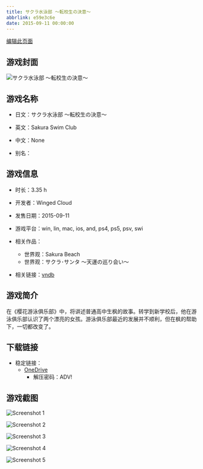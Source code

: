 ```yaml
---
title: サクラ水泳部 ～転校生の決意～
abbrlink: e59e3c6e
date: 2015-09-11 00:00:00
---
```

[编辑此页面](https://github.com/ACG-3/ADV3-source/blob/main/source/_posts/games/%E3%82%B5%E3%82%AF%E3%83%A9%E6%B0%B4%E6%B3%B3%E9%83%A8%20%EF%BD%9E%E8%BB%A2%E6%A0%A1%E7%94%9F%E3%81%AE%E6%B1%BA%E6%84%8F%EF%BD%9E.md)

## 游戏封面

![サクラ水泳部 ～転校生の決意～](https://pan.timero.xyz/d/onedrive/img_lib_001/%E3%82%B5%E3%82%AF%E3%83%A9%E6%B0%B4%E6%B3%B3%E9%83%A8%20%EF%BD%9E%E8%BB%A2%E6%A0%A1%E7%94%9F%E3%81%AE%E6%B1%BA%E6%84%8F%EF%BD%9E_cover.avif)


## 游戏名称

- 日文：サクラ水泳部 ～転校生の決意～
- 英文：Sakura Swim Club
- 中文：None

- 别名：


## 游戏信息

- 时长：3.35 h
- 开发者：Winged Cloud
- 发售日期：2015-09-11
- 游戏平台：win, lin, mac, ios, and, ps4, ps5, psv, swi
- 相关作品：
   - 世界观：Sakura Beach
   - 世界观：サクラ･サンタ ～天運の巡り会い～

- 相关链接：[vndb](https://vndb.org/v18261)


## 游戏简介

在《樱花游泳俱乐部》中，将讲述普通高中生枫的故事。转学到新学校后，他在游泳俱乐部认识了两个漂亮的女孩。游泳俱乐部最近的发展并不顺利，但在枫的帮助下，一切都改变了。


## 下载链接

- 稳定链接：
    - [OneDrive](https://pan.timero.xyz/onedrive/adv_lib_001/%E3%82%B5%E3%82%AF%E3%83%A9%E6%B0%B4%E6%B3%B3%E9%83%A8%20%EF%BD%9E%E8%BB%A2%E6%A0%A1%E7%94%9F%E3%81%AE%E6%B1%BA%E6%84%8F%EF%BD%9E)
        - 解压密码：ADV!



## 游戏截图


![Screenshot 1](https://pan.timero.xyz/d/onedrive/img_lib_001/%E3%82%B5%E3%82%AF%E3%83%A9%E6%B0%B4%E6%B3%B3%E9%83%A8%20%EF%BD%9E%E8%BB%A2%E6%A0%A1%E7%94%9F%E3%81%AE%E6%B1%BA%E6%84%8F%EF%BD%9E_Screenshot_1.avif)

![Screenshot 2](https://pan.timero.xyz/d/onedrive/img_lib_001/%E3%82%B5%E3%82%AF%E3%83%A9%E6%B0%B4%E6%B3%B3%E9%83%A8%20%EF%BD%9E%E8%BB%A2%E6%A0%A1%E7%94%9F%E3%81%AE%E6%B1%BA%E6%84%8F%EF%BD%9E_Screenshot_2.avif)

![Screenshot 3](https://pan.timero.xyz/d/onedrive/img_lib_001/%E3%82%B5%E3%82%AF%E3%83%A9%E6%B0%B4%E6%B3%B3%E9%83%A8%20%EF%BD%9E%E8%BB%A2%E6%A0%A1%E7%94%9F%E3%81%AE%E6%B1%BA%E6%84%8F%EF%BD%9E_Screenshot_3.avif)

![Screenshot 4](https://pan.timero.xyz/d/onedrive/img_lib_001/%E3%82%B5%E3%82%AF%E3%83%A9%E6%B0%B4%E6%B3%B3%E9%83%A8%20%EF%BD%9E%E8%BB%A2%E6%A0%A1%E7%94%9F%E3%81%AE%E6%B1%BA%E6%84%8F%EF%BD%9E_Screenshot_4.avif)

![Screenshot 5](https://pan.timero.xyz/d/onedrive/img_lib_001/%E3%82%B5%E3%82%AF%E3%83%A9%E6%B0%B4%E6%B3%B3%E9%83%A8%20%EF%BD%9E%E8%BB%A2%E6%A0%A1%E7%94%9F%E3%81%AE%E6%B1%BA%E6%84%8F%EF%BD%9E_Screenshot_5.avif)

